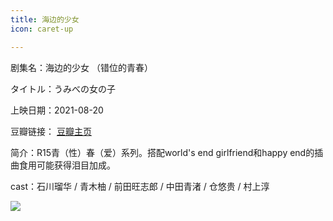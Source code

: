 ```yaml
---
title: 海边的少女
icon: caret-up

---
```


剧集名：海边的少女 （错位的青春）

タイトル：うみべの女の子

上映日期：2021-08-20

豆瓣链接： [豆瓣主页](https://movie.douban.com/subject/35417835/)

简介：R15青（性）春（爱）系列。搭配world's end girlfriend和happy end的插曲食用可能获得泪目加成。

cast：石川瑠华 / 青木柚 / 前田旺志郎 / 中田青渚 / 仓悠贵 / 村上淳

![](https://listpic.tsgsanjiao.com/movie/2021/2021hbdsn.jpg)